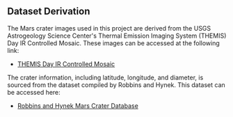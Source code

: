 ## Dataset Derivation

The Mars crater images used in this project are derived from the USGS Astrogeology Science Center's Thermal Emission Imaging System (THEMIS) Day IR Controlled Mosaic. These images can be accessed at the following link:

- [THEMIS Day IR Controlled Mosaic](https://pds-imaging.jpl.nasa.gov/volumes/ody.html)

The crater information, including latitude, longitude, and diameter, is sourced from the dataset compiled by Robbins and Hynek. This dataset can be accessed here:

- [Robbins and Hynek Mars Crater Database](https://craters.sjrdesign.net/)
